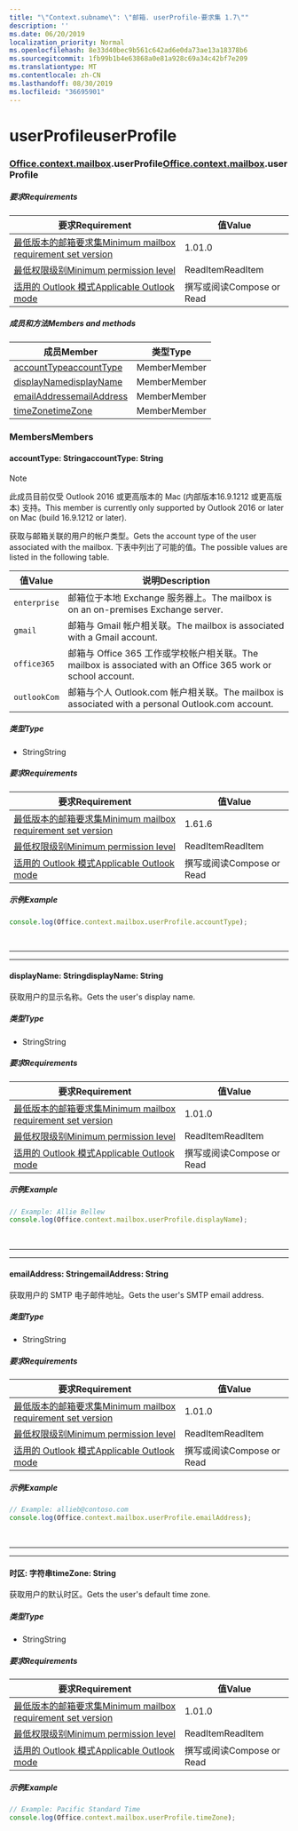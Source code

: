 ```yaml
---
title: "\"Context.subname\": \"邮箱. userProfile-要求集 1.7\""
description: ''
ms.date: 06/20/2019
localization_priority: Normal
ms.openlocfilehash: 8e33d40bec9b561c642ad6e0da73ae13a18378b6
ms.sourcegitcommit: 1fb99b1b4e63868a0e81a928c69a34c42bf7e209
ms.translationtype: MT
ms.contentlocale: zh-CN
ms.lasthandoff: 08/30/2019
ms.locfileid: "36695901"
---
```

# <a name="userprofile"></a><span data-ttu-id="f4e6e-102">userProfile</span><span class="sxs-lookup"><span data-stu-id="f4e6e-102">userProfile</span></span>

### <a name="officeofficemdcontextofficecontextmdmailboxofficecontextmailboxmduserprofile"></a><span data-ttu-id="f4e6e-103">[Office](Office.md)[.context](Office.context.md)[.mailbox](Office.context.mailbox.md).userProfile</span><span class="sxs-lookup"><span data-stu-id="f4e6e-103">[Office](Office.md)[.context](Office.context.md)[.mailbox](Office.context.mailbox.md).userProfile</span></span>

##### <a name="requirements"></a><span data-ttu-id="f4e6e-104">要求</span><span class="sxs-lookup"><span data-stu-id="f4e6e-104">Requirements</span></span>

|<span data-ttu-id="f4e6e-105">要求</span><span class="sxs-lookup"><span data-stu-id="f4e6e-105">Requirement</span></span>| <span data-ttu-id="f4e6e-106">值</span><span class="sxs-lookup"><span data-stu-id="f4e6e-106">Value</span></span>|
|---|---|
|[<span data-ttu-id="f4e6e-107">最低版本的邮箱要求集</span><span class="sxs-lookup"><span data-stu-id="f4e6e-107">Minimum mailbox requirement set version</span></span>](/office/dev/add-ins/reference/requirement-sets/outlook-api-requirement-sets)| <span data-ttu-id="f4e6e-108">1.0</span><span class="sxs-lookup"><span data-stu-id="f4e6e-108">1.0</span></span>|
|[<span data-ttu-id="f4e6e-109">最低权限级别</span><span class="sxs-lookup"><span data-stu-id="f4e6e-109">Minimum permission level</span></span>](/outlook/add-ins/understanding-outlook-add-in-permissions)| <span data-ttu-id="f4e6e-110">ReadItem</span><span class="sxs-lookup"><span data-stu-id="f4e6e-110">ReadItem</span></span>|
|[<span data-ttu-id="f4e6e-111">适用的 Outlook 模式</span><span class="sxs-lookup"><span data-stu-id="f4e6e-111">Applicable Outlook mode</span></span>](/outlook/add-ins/#extension-points)| <span data-ttu-id="f4e6e-112">撰写或阅读</span><span class="sxs-lookup"><span data-stu-id="f4e6e-112">Compose or Read</span></span>|

##### <a name="members-and-methods"></a><span data-ttu-id="f4e6e-113">成员和方法</span><span class="sxs-lookup"><span data-stu-id="f4e6e-113">Members and methods</span></span>

| <span data-ttu-id="f4e6e-114">成员</span><span class="sxs-lookup"><span data-stu-id="f4e6e-114">Member</span></span> | <span data-ttu-id="f4e6e-115">类型</span><span class="sxs-lookup"><span data-stu-id="f4e6e-115">Type</span></span> |
|--------|------|
| [<span data-ttu-id="f4e6e-116">accountType</span><span class="sxs-lookup"><span data-stu-id="f4e6e-116">accountType</span></span>](#accounttype-string) | <span data-ttu-id="f4e6e-117">Member</span><span class="sxs-lookup"><span data-stu-id="f4e6e-117">Member</span></span> |
| [<span data-ttu-id="f4e6e-118">displayName</span><span class="sxs-lookup"><span data-stu-id="f4e6e-118">displayName</span></span>](#displayname-string) | <span data-ttu-id="f4e6e-119">Member</span><span class="sxs-lookup"><span data-stu-id="f4e6e-119">Member</span></span> |
| [<span data-ttu-id="f4e6e-120">emailAddress</span><span class="sxs-lookup"><span data-stu-id="f4e6e-120">emailAddress</span></span>](#emailaddress-string) | <span data-ttu-id="f4e6e-121">Member</span><span class="sxs-lookup"><span data-stu-id="f4e6e-121">Member</span></span> |
| [<span data-ttu-id="f4e6e-122">timeZone</span><span class="sxs-lookup"><span data-stu-id="f4e6e-122">timeZone</span></span>](#timezone-string) | <span data-ttu-id="f4e6e-123">Member</span><span class="sxs-lookup"><span data-stu-id="f4e6e-123">Member</span></span> |

### <a name="members"></a><span data-ttu-id="f4e6e-124">Members</span><span class="sxs-lookup"><span data-stu-id="f4e6e-124">Members</span></span>

#### <a name="accounttype-string"></a><span data-ttu-id="f4e6e-125">accountType: String</span><span class="sxs-lookup"><span data-stu-id="f4e6e-125">accountType: String</span></span>

> [!NOTE]
> <span data-ttu-id="f4e6e-126">此成员目前仅受 Outlook 2016 或更高版本的 Mac (内部版本16.9.1212 或更高版本) 支持。</span><span class="sxs-lookup"><span data-stu-id="f4e6e-126">This member is currently only supported by Outlook 2016 or later on Mac (build 16.9.1212 or later).</span></span>

<span data-ttu-id="f4e6e-127">获取与邮箱关联的用户的帐户类型。</span><span class="sxs-lookup"><span data-stu-id="f4e6e-127">Gets the account type of the user associated with the mailbox.</span></span> <span data-ttu-id="f4e6e-128">下表中列出了可能的值。</span><span class="sxs-lookup"><span data-stu-id="f4e6e-128">The possible values are listed in the following table.</span></span>

| <span data-ttu-id="f4e6e-129">值</span><span class="sxs-lookup"><span data-stu-id="f4e6e-129">Value</span></span> | <span data-ttu-id="f4e6e-130">说明</span><span class="sxs-lookup"><span data-stu-id="f4e6e-130">Description</span></span> |
|-------|-------------|
| `enterprise` | <span data-ttu-id="f4e6e-131">邮箱位于本地 Exchange 服务器上。</span><span class="sxs-lookup"><span data-stu-id="f4e6e-131">The mailbox is on an on-premises Exchange server.</span></span> |
| `gmail` | <span data-ttu-id="f4e6e-132">邮箱与 Gmail 帐户相关联。</span><span class="sxs-lookup"><span data-stu-id="f4e6e-132">The mailbox is associated with a Gmail account.</span></span> |
| `office365` | <span data-ttu-id="f4e6e-133">邮箱与 Office 365 工作或学校帐户相关联。</span><span class="sxs-lookup"><span data-stu-id="f4e6e-133">The mailbox is associated with an Office 365 work or school account.</span></span> |
| `outlookCom` | <span data-ttu-id="f4e6e-134">邮箱与个人 Outlook.com 帐户相关联。</span><span class="sxs-lookup"><span data-stu-id="f4e6e-134">The mailbox is associated with a personal Outlook.com account.</span></span> |

##### <a name="type"></a><span data-ttu-id="f4e6e-135">类型</span><span class="sxs-lookup"><span data-stu-id="f4e6e-135">Type</span></span>

*   <span data-ttu-id="f4e6e-136">String</span><span class="sxs-lookup"><span data-stu-id="f4e6e-136">String</span></span>

##### <a name="requirements"></a><span data-ttu-id="f4e6e-137">要求</span><span class="sxs-lookup"><span data-stu-id="f4e6e-137">Requirements</span></span>

|<span data-ttu-id="f4e6e-138">要求</span><span class="sxs-lookup"><span data-stu-id="f4e6e-138">Requirement</span></span>| <span data-ttu-id="f4e6e-139">值</span><span class="sxs-lookup"><span data-stu-id="f4e6e-139">Value</span></span>|
|---|---|
|[<span data-ttu-id="f4e6e-140">最低版本的邮箱要求集</span><span class="sxs-lookup"><span data-stu-id="f4e6e-140">Minimum mailbox requirement set version</span></span>](/office/dev/add-ins/reference/requirement-sets/outlook-api-requirement-sets)| <span data-ttu-id="f4e6e-141">1.6</span><span class="sxs-lookup"><span data-stu-id="f4e6e-141">1.6</span></span> |
|[<span data-ttu-id="f4e6e-142">最低权限级别</span><span class="sxs-lookup"><span data-stu-id="f4e6e-142">Minimum permission level</span></span>](/outlook/add-ins/understanding-outlook-add-in-permissions)| <span data-ttu-id="f4e6e-143">ReadItem</span><span class="sxs-lookup"><span data-stu-id="f4e6e-143">ReadItem</span></span>|
|[<span data-ttu-id="f4e6e-144">适用的 Outlook 模式</span><span class="sxs-lookup"><span data-stu-id="f4e6e-144">Applicable Outlook mode</span></span>](/outlook/add-ins/#extension-points)| <span data-ttu-id="f4e6e-145">撰写或阅读</span><span class="sxs-lookup"><span data-stu-id="f4e6e-145">Compose or Read</span></span>|

##### <a name="example"></a><span data-ttu-id="f4e6e-146">示例</span><span class="sxs-lookup"><span data-stu-id="f4e6e-146">Example</span></span>

```js
console.log(Office.context.mailbox.userProfile.accountType);
```

<br>

---
---

#### <a name="displayname-string"></a><span data-ttu-id="f4e6e-147">displayName: String</span><span class="sxs-lookup"><span data-stu-id="f4e6e-147">displayName: String</span></span>

<span data-ttu-id="f4e6e-148">获取用户的显示名称。</span><span class="sxs-lookup"><span data-stu-id="f4e6e-148">Gets the user's display name.</span></span>

##### <a name="type"></a><span data-ttu-id="f4e6e-149">类型</span><span class="sxs-lookup"><span data-stu-id="f4e6e-149">Type</span></span>

*   <span data-ttu-id="f4e6e-150">String</span><span class="sxs-lookup"><span data-stu-id="f4e6e-150">String</span></span>

##### <a name="requirements"></a><span data-ttu-id="f4e6e-151">要求</span><span class="sxs-lookup"><span data-stu-id="f4e6e-151">Requirements</span></span>

|<span data-ttu-id="f4e6e-152">要求</span><span class="sxs-lookup"><span data-stu-id="f4e6e-152">Requirement</span></span>| <span data-ttu-id="f4e6e-153">值</span><span class="sxs-lookup"><span data-stu-id="f4e6e-153">Value</span></span>|
|---|---|
|[<span data-ttu-id="f4e6e-154">最低版本的邮箱要求集</span><span class="sxs-lookup"><span data-stu-id="f4e6e-154">Minimum mailbox requirement set version</span></span>](/office/dev/add-ins/reference/requirement-sets/outlook-api-requirement-sets)| <span data-ttu-id="f4e6e-155">1.0</span><span class="sxs-lookup"><span data-stu-id="f4e6e-155">1.0</span></span>|
|[<span data-ttu-id="f4e6e-156">最低权限级别</span><span class="sxs-lookup"><span data-stu-id="f4e6e-156">Minimum permission level</span></span>](/outlook/add-ins/understanding-outlook-add-in-permissions)| <span data-ttu-id="f4e6e-157">ReadItem</span><span class="sxs-lookup"><span data-stu-id="f4e6e-157">ReadItem</span></span>|
|[<span data-ttu-id="f4e6e-158">适用的 Outlook 模式</span><span class="sxs-lookup"><span data-stu-id="f4e6e-158">Applicable Outlook mode</span></span>](/outlook/add-ins/#extension-points)| <span data-ttu-id="f4e6e-159">撰写或阅读</span><span class="sxs-lookup"><span data-stu-id="f4e6e-159">Compose or Read</span></span>|

##### <a name="example"></a><span data-ttu-id="f4e6e-160">示例</span><span class="sxs-lookup"><span data-stu-id="f4e6e-160">Example</span></span>

```js
// Example: Allie Bellew
console.log(Office.context.mailbox.userProfile.displayName);
```

<br>

---
---

#### <a name="emailaddress-string"></a><span data-ttu-id="f4e6e-161">emailAddress: String</span><span class="sxs-lookup"><span data-stu-id="f4e6e-161">emailAddress: String</span></span>

<span data-ttu-id="f4e6e-162">获取用户的 SMTP 电子邮件地址。</span><span class="sxs-lookup"><span data-stu-id="f4e6e-162">Gets the user's SMTP email address.</span></span>

##### <a name="type"></a><span data-ttu-id="f4e6e-163">类型</span><span class="sxs-lookup"><span data-stu-id="f4e6e-163">Type</span></span>

*   <span data-ttu-id="f4e6e-164">String</span><span class="sxs-lookup"><span data-stu-id="f4e6e-164">String</span></span>

##### <a name="requirements"></a><span data-ttu-id="f4e6e-165">要求</span><span class="sxs-lookup"><span data-stu-id="f4e6e-165">Requirements</span></span>

|<span data-ttu-id="f4e6e-166">要求</span><span class="sxs-lookup"><span data-stu-id="f4e6e-166">Requirement</span></span>| <span data-ttu-id="f4e6e-167">值</span><span class="sxs-lookup"><span data-stu-id="f4e6e-167">Value</span></span>|
|---|---|
|[<span data-ttu-id="f4e6e-168">最低版本的邮箱要求集</span><span class="sxs-lookup"><span data-stu-id="f4e6e-168">Minimum mailbox requirement set version</span></span>](/office/dev/add-ins/reference/requirement-sets/outlook-api-requirement-sets)| <span data-ttu-id="f4e6e-169">1.0</span><span class="sxs-lookup"><span data-stu-id="f4e6e-169">1.0</span></span>|
|[<span data-ttu-id="f4e6e-170">最低权限级别</span><span class="sxs-lookup"><span data-stu-id="f4e6e-170">Minimum permission level</span></span>](/outlook/add-ins/understanding-outlook-add-in-permissions)| <span data-ttu-id="f4e6e-171">ReadItem</span><span class="sxs-lookup"><span data-stu-id="f4e6e-171">ReadItem</span></span>|
|[<span data-ttu-id="f4e6e-172">适用的 Outlook 模式</span><span class="sxs-lookup"><span data-stu-id="f4e6e-172">Applicable Outlook mode</span></span>](/outlook/add-ins/#extension-points)| <span data-ttu-id="f4e6e-173">撰写或阅读</span><span class="sxs-lookup"><span data-stu-id="f4e6e-173">Compose or Read</span></span>|

##### <a name="example"></a><span data-ttu-id="f4e6e-174">示例</span><span class="sxs-lookup"><span data-stu-id="f4e6e-174">Example</span></span>

```js
// Example: allieb@contoso.com
console.log(Office.context.mailbox.userProfile.emailAddress);
```

<br>

---
---

#### <a name="timezone-string"></a><span data-ttu-id="f4e6e-175">时区: 字符串</span><span class="sxs-lookup"><span data-stu-id="f4e6e-175">timeZone: String</span></span>

<span data-ttu-id="f4e6e-176">获取用户的默认时区。</span><span class="sxs-lookup"><span data-stu-id="f4e6e-176">Gets the user's default time zone.</span></span>

##### <a name="type"></a><span data-ttu-id="f4e6e-177">类型</span><span class="sxs-lookup"><span data-stu-id="f4e6e-177">Type</span></span>

*   <span data-ttu-id="f4e6e-178">String</span><span class="sxs-lookup"><span data-stu-id="f4e6e-178">String</span></span>

##### <a name="requirements"></a><span data-ttu-id="f4e6e-179">要求</span><span class="sxs-lookup"><span data-stu-id="f4e6e-179">Requirements</span></span>

|<span data-ttu-id="f4e6e-180">要求</span><span class="sxs-lookup"><span data-stu-id="f4e6e-180">Requirement</span></span>| <span data-ttu-id="f4e6e-181">值</span><span class="sxs-lookup"><span data-stu-id="f4e6e-181">Value</span></span>|
|---|---|
|[<span data-ttu-id="f4e6e-182">最低版本的邮箱要求集</span><span class="sxs-lookup"><span data-stu-id="f4e6e-182">Minimum mailbox requirement set version</span></span>](/office/dev/add-ins/reference/requirement-sets/outlook-api-requirement-sets)| <span data-ttu-id="f4e6e-183">1.0</span><span class="sxs-lookup"><span data-stu-id="f4e6e-183">1.0</span></span>|
|[<span data-ttu-id="f4e6e-184">最低权限级别</span><span class="sxs-lookup"><span data-stu-id="f4e6e-184">Minimum permission level</span></span>](/outlook/add-ins/understanding-outlook-add-in-permissions)| <span data-ttu-id="f4e6e-185">ReadItem</span><span class="sxs-lookup"><span data-stu-id="f4e6e-185">ReadItem</span></span>|
|[<span data-ttu-id="f4e6e-186">适用的 Outlook 模式</span><span class="sxs-lookup"><span data-stu-id="f4e6e-186">Applicable Outlook mode</span></span>](/outlook/add-ins/#extension-points)| <span data-ttu-id="f4e6e-187">撰写或阅读</span><span class="sxs-lookup"><span data-stu-id="f4e6e-187">Compose or Read</span></span>|

##### <a name="example"></a><span data-ttu-id="f4e6e-188">示例</span><span class="sxs-lookup"><span data-stu-id="f4e6e-188">Example</span></span>

```js
// Example: Pacific Standard Time
console.log(Office.context.mailbox.userProfile.timeZone);
```
